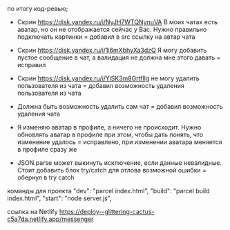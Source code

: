 по итогу код-ревью;
- Скрин https://disk.yandex.ru/i/NyJH7WTQNynuVA В моих чатах есть аватар, но он не отображается сейчас у Вас. Нужно правильно подключать картинки
= добавил в src ссылку на автар чата

- Скрин https://disk.yandex.ru/i/1i6mXbhyXa3dzQ Я могу добавить пустое сообщение в чат, а валидация не должна мне этого давать
= исправил

- Скрин https://disk.yandex.ru/i/YiSK3m8Grtfllg не могу удалить пользователя из чата
= добавил возможность удаления пользователя из чата

- Должна быть возможность удалить сам чат
= добавил возможность удаления чата

- Я изменяю аватар в профиле, а ничего не происходит. Нужно обновлять аватар в профиле при этом, чтобы дать понять, что изменение удалось
= исправлено, при изменении аватара меняется в профиле сразу же

- JSON.parse может выкинуть исключение, если данные невалидные. Стоит добавить блок try/catch для отлова возможной ошибки
= обернул в try catch


команды для проекта
"dev": "parcel index.html",
"build": "parcel build index.html",
"start": "node server.js",



ссылка на Netlify
https://deploy--glittering-cactus-c5a7da.netlify.app/messenger
